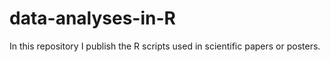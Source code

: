 # data-analyses-in-R
In this repository I publish the R scripts used in scientific papers or posters.
